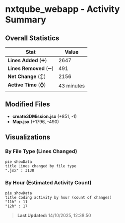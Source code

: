 # nxtqube_webapp - Activity Summary 

## Overall Statistics

| Stat                   | Value                                                             |
| ---------------------- | ----------------------------------------------------------------- |
| **Lines Added** (➕)   | 2647                                          |
| **Lines Removed** (➖) | 491                                        |
| **Net Change** (↕)    | 2156                |
| **Active Time** (⌚)   | 43 minutes |


## Modified Files
- **create3DMission.jsx** (+851, -1)
- **Map.jsx** (+1796, -490)

## Visualizations

### By File Type (Lines Changed)

```mermaid
pie showData
title Lines changed by file type
".jsx" : 3138
```

### By Hour (Estimated Activity Count)

```mermaid
pie showData
title Coding activity by hour (count of changes)
"11h" : 11
"12h" : 17
```


> **Last Updated:** 14/10/2025, 12:38:50